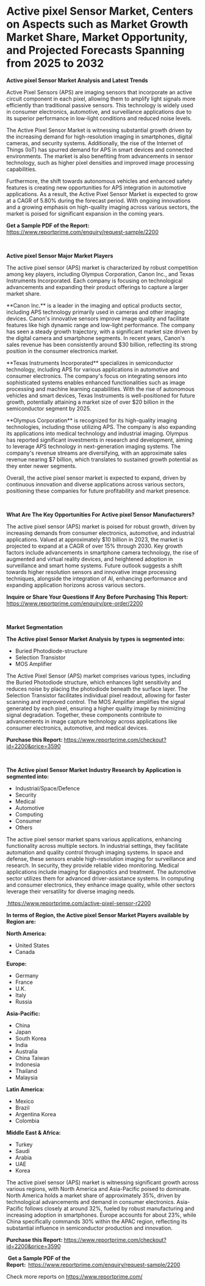 <p><h1>Active pixel Sensor Market, Centers on Aspects such as Market Growth Market Share, Market Opportunity, and Projected Forecasts Spanning from 2025 to 2032</h1></p><p><strong>Active pixel Sensor Market Analysis and Latest Trends</strong></p>
<p><p>Active Pixel Sensors (APS) are imaging sensors that incorporate an active circuit component in each pixel, allowing them to amplify light signals more efficiently than traditional passive sensors. This technology is widely used in consumer electronics, automotive, and surveillance applications due to its superior performance in low-light conditions and reduced noise levels.</p><p>The Active Pixel Sensor Market is witnessing substantial growth driven by the increasing demand for high-resolution imaging in smartphones, digital cameras, and security systems. Additionally, the rise of the Internet of Things (IoT) has spurred demand for APS in smart devices and connected environments. The market is also benefiting from advancements in sensor technology, such as higher pixel densities and improved image processing capabilities.</p><p>Furthermore, the shift towards autonomous vehicles and enhanced safety features is creating new opportunities for APS integration in automotive applications. As a result, the Active Pixel Sensor Market is expected to grow at a CAGR of 5.80% during the forecast period. With ongoing innovations and a growing emphasis on high-quality imaging across various sectors, the market is poised for significant expansion in the coming years.</p></p>
<p><strong>Get a Sample PDF of the Report:&nbsp;</strong> <a href="https://www.reportprime.com/enquiry/request-sample/2200?utm_campaign=2268&utm_medium=2&utm_source=Github&utm_content=ia&utm_term=18032025&utm_id=active-pixel-sensor">https://www.reportprime.com/enquiry/request-sample/2200</a></p>
<p>&nbsp;</p>
<p><strong>Active pixel Sensor Major Market Players</strong></p>
<p><p>The active pixel sensor (APS) market is characterized by robust competition among key players, including Olympus Corporation, Canon Inc., and Texas Instruments Incorporated. Each company is focusing on technological advancements and expanding their product offerings to capture a larger market share.</p><p>**Canon Inc.** is a leader in the imaging and optical products sector, including APS technology primarily used in cameras and other imaging devices. Canon's innovative sensors improve image quality and facilitate features like high dynamic range and low-light performance. The company has seen a steady growth trajectory, with a significant market size driven by the digital camera and smartphone segments. In recent years, Canon's sales revenue has been consistently around $30 billion, reflecting its strong position in the consumer electronics market.</p><p>**Texas Instruments Incorporated** specializes in semiconductor technology, including APS for various applications in automotive and consumer electronics. The company's focus on integrating sensors into sophisticated systems enables enhanced functionalities such as image processing and machine learning capabilities. With the rise of autonomous vehicles and smart devices, Texas Instruments is well-positioned for future growth, potentially attaining a market size of over $20 billion in the semiconductor segment by 2025.</p><p>**Olympus Corporation** is recognized for its high-quality imaging technologies, including those utilizing APS. The company is also expanding its applications into medical technology and industrial imaging. Olympus has reported significant investments in research and development, aiming to leverage APS technology in next-generation imaging systems. The company's revenue streams are diversifying, with an approximate sales revenue nearing $7 billion, which translates to sustained growth potential as they enter newer segments.</p><p>Overall, the active pixel sensor market is expected to expand, driven by continuous innovation and diverse applications across various sectors, positioning these companies for future profitability and market presence.</p></p>
<p>&nbsp;</p>
<p><strong>What Are The Key Opportunities For Active pixel Sensor Manufacturers?</strong></p>
<p><p>The active pixel sensor (APS) market is poised for robust growth, driven by increasing demands from consumer electronics, automotive, and industrial applications. Valued at approximately $10 billion in 2023, the market is projected to expand at a CAGR of over 15% through 2030. Key growth factors include advancements in smartphone camera technology, the rise of augmented and virtual reality devices, and heightened adoption in surveillance and smart home systems. Future outlook suggests a shift towards higher resolution sensors and innovative image processing techniques, alongside the integration of AI, enhancing performance and expanding application horizons across various sectors.</p></p>
<p><strong>Inquire or Share Your Questions If Any Before Purchasing This Report:</strong> <a href="https://www.reportprime.com/enquiry/pre-order/2200?utm_campaign=2268&utm_medium=2&utm_source=Github&utm_content=ia&utm_term=18032025&utm_id=active-pixel-sensor">https://www.reportprime.com/enquiry/pre-order/2200</a></p>
<p>&nbsp;</p>
<p><strong>Market Segmentation</strong></p>
<p><strong>The Active pixel Sensor Market Analysis by types is segmented into:</strong></p>
<p><ul><li>Buried Photodiode-structure</li><li>Selection Transistor</li><li>MOS Amplifier</li></ul></p>
<p><p>The Active Pixel Sensor (APS) market comprises various types, including the Buried Photodiode structure, which enhances light sensitivity and reduces noise by placing the photodiode beneath the surface layer. The Selection Transistor facilitates individual pixel readout, allowing for faster scanning and improved control. The MOS Amplifier amplifies the signal generated by each pixel, ensuring a higher quality image by minimizing signal degradation. Together, these components contribute to advancements in image capture technology across applications like consumer electronics, automotive, and medical devices.</p></p>
<p><strong>Purchase this Report:&nbsp;</strong><a href="https://www.reportprime.com/checkout?id=2200&price=3590&utm_campaign=2268&utm_medium=2&utm_source=Github&utm_content=ia&utm_term=18032025&utm_id=active-pixel-sensor">https://www.reportprime.com/checkout?id=2200&price=3590</a></p>
<p>&nbsp;</p>
<p><strong>The Active pixel Sensor Market Industry Research by Application is segmented into:</strong></p>
<p><ul><li>Industrial/Space/Defence</li><li>Security</li><li>Medical</li><li>Automotive</li><li>Computing</li><li>Consumer</li><li>Others</li></ul></p>
<p><p>The active pixel sensor market spans various applications, enhancing functionality across multiple sectors. In industrial settings, they facilitate automation and quality control through imaging systems. In space and defense, these sensors enable high-resolution imaging for surveillance and research. In security, they provide reliable video monitoring. Medical applications include imaging for diagnostics and treatment. The automotive sector utilizes them for advanced driver-assistance systems. In computing and consumer electronics, they enhance image quality, while other sectors leverage their versatility for diverse imaging needs.</p></p>
<p><a href="https://www.reportprime.com/active-pixel-sensor-r2200?utm_campaign=2268&utm_medium=2&utm_source=Github&utm_content=ia&utm_term=18032025&utm_id=active-pixel-sensor">&nbsp;https://www.reportprime.com/active-pixel-sensor-r2200</a></p>
<p><strong>In terms of Region, the Active pixel Sensor Market Players available by Region are:</strong></p>
<p>
    <p> <strong> North America: </strong>
        <ul>
            <li>United States</li>
            <li>Canada</li>
        </ul>
        </p> 
    <p> <strong> Europe: </strong>
        <ul>
            <li>Germany</li>
            <li>France</li>
            <li>U.K.</li>
            <li>Italy</li>
            <li>Russia</li>
        </ul>
        </p> 
    <p> <strong> Asia-Pacific: </strong>
        <ul>
            <li>China</li>
            <li>Japan</li>
            <li>South Korea</li>
            <li>India</li>
            <li>Australia</li>
            <li>China Taiwan</li>
            <li>Indonesia</li>
            <li>Thailand</li>
            <li>Malaysia</li>
        </ul>
        </p> 
    <p> <strong> Latin America: </strong>
        <ul>
            <li>Mexico</li>
            <li>Brazil</li>
            <li>Argentina Korea</li>
            <li>Colombia</li>
        </ul>
        </p> 
    <p> <strong> Middle East & Africa: </strong>
        <ul>
            <li>Turkey</li>
            <li>Saudi</li>
            <li>Arabia</li>
            <li>UAE</li>
            <li>Korea</li>
        </ul>
    </p>
    </p>
<p><p>The active pixel sensor (APS) market is witnessing significant growth across various regions, with North America and Asia-Pacific poised to dominate. North America holds a market share of approximately 35%, driven by technological advancements and demand in consumer electronics. Asia-Pacific follows closely at around 32%, fueled by robust manufacturing and increasing adoption in smartphones. Europe accounts for about 23%, while China specifically commands 30% within the APAC region, reflecting its substantial influence in semiconductor production and innovation.</p></p>
<p><strong>Purchase this Report: </strong><a href="https://www.reportprime.com/checkout?id=2200&price=3590&utm_campaign=2268&utm_medium=2&utm_source=Github&utm_content=ia&utm_term=18032025&utm_id=active-pixel-sensor">https://www.reportprime.com/checkout?id=2200&price=3590</a></p>
<p>&nbsp;<strong>Get a Sample PDF of the Report:&nbsp;&nbsp;</strong><a href="https://www.reportprime.com/enquiry/request-sample/2200?utm_campaign=2268&utm_medium=2&utm_source=Github&utm_content=ia&utm_term=18032025&utm_id=active-pixel-sensor">https://www.reportprime.com/enquiry/request-sample/2200</a></p>
<p><strong></strong></p>
<p>Check more reports on <a href="https://www.reportprime.com/?utm_campaign=2268&utm_medium=2&utm_source=Github&utm_content=ia&utm_term=18032025&utm_id=active-pixel-sensor">https://www.reportprime.com/</a></p>